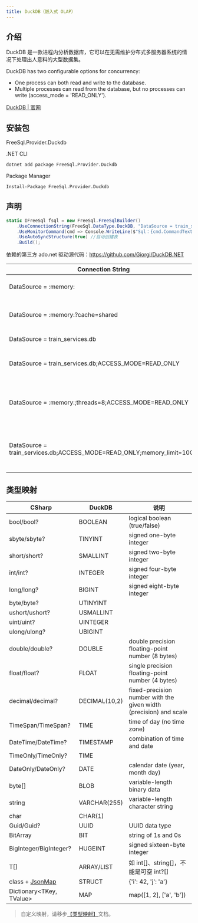```yaml
---
title: DuckDB（嵌入式 OLAP）
---
```


## 介绍

DuckDB 是一款进程内分析数据库，它可以在无需维护分布式多服务器系统的情况下处理出人意料的大型数据集。

DuckDB has two configurable options for concurrency:

- One process can both read and write to the database.
- Multiple processes can read from the database, but no processes can write (access_mode = 'READ_ONLY').

[DuckDB | 官网 ](https://duckdb.org/docs/)

## 安装包

FreeSql.Provider.Duckdb

.NET CLI

```bash
dotnet add package FreeSql.Provider.Duckdb
```

Package Manager

```bash
Install-Package FreeSql.Provider.Duckdb
```

## 声明

```csharp
static IFreeSql fsql = new FreeSql.FreeSqlBuilder()
    .UseConnectionString(FreeSql.DataType.DuckDB, "DataSource = train_services.db")
    .UseMonitorCommand(cmd => Console.WriteLine($"Sql：{cmd.CommandText}"))
    .UseAutoSyncStructure(true) //自动创建表
    .Build();
```

依赖的第三方 ado.net 驱动源代码：https://github.com/Giorgi/DuckDB.NET

| Connection String                                                      | Description                                                                        |
| ---------------------------------------------------------------------- | ---------------------------------------------------------------------------------- |
| DataSource = :memory:                                                  | Connect to a new in-memory database                                                |
| DataSource = :memory:?cache=shared                                     | Connect to a shared, in-memory database                                            |
| DataSource = train_services.db                                         | Connect to train_services.db                                                       |
| DataSource = train_services.db;ACCESS_MODE=READ_ONLY                   | Connect to train_services.db, make connection read-only                            |
| DataSource = :memory:;threads=8;ACCESS_MODE=READ_ONLY                  | Connect to a new in-memory database, limit threads to 8, make connection read-only |
| DataSource = train_services.db;ACCESS_MODE=READ_ONLY;memory_limit=10GB | Connect to train_services.db, make connection read-only, limit RAM usage to 10GB   |

## 类型映射

| CSharp                                  | DuckDB        | 说明                                                              |
| --------------------------------------- | ------------- | ----------------------------------------------------------------- |
| bool/bool?                              | BOOLEAN       | logical boolean (true/false)                                      |
| sbyte/sbyte?                            | TINYINT       | signed one-byte integer                                           |
| short/short?                            | SMALLINT      | signed two-byte integer                                           |
| int/int?                                | INTEGER       | signed four-byte integer                                          |
| long/long?                              | BIGINT        | signed eight-byte integer                                         |
| byte/byte?                              | UTINYINT      |                                                                   |
| ushort/ushort?                          | USMALLINT     |                                                                   |
| uint/uint?                              | UINTEGER      |                                                                   |
| ulong/ulong?                            | UBIGINT       |                                                                   |
| double/double?                          | DOUBLE        | double precision floating-point number (8 bytes)                  |
| float/float?                            | FLOAT         | single precision floating-point number (4 bytes)                  |
| decimal/decimal?                        | DECIMAL(10,2) | fixed-precision number with the given width (precision) and scale |
| TimeSpan/TimeSpan?                      | TIME          | time of day (no time zone)                                        |
| DateTime/DateTime?                      | TIMESTAMP     | combination of time and date                                      |
| TimeOnly/TimeOnly?                      | TIME          |                                                                   |
| DateOnly/DateOnly?                      | DATE          | calendar date (year, month day)                                   |
| byte[]                                  | BLOB          | variable-length binary data                                       |
| string                                  | VARCHAR(255)  | variable-length character string                                  |
| char                                    | CHAR(1)       |                                                                   |
| Guid/Guid?                              | UUID          | UUID data type                                                    |
| BitArray                                | BIT           | string of 1s and 0s                                               |
| BigInteger/BigInteger?                  | HUGEINT       | signed sixteen-byte integer                                       |
| T[]                                     | ARRAY/LIST    | 如 int[]、string[]，不能是可空 int?[]                             |
| class + [JsonMap](type-mapping.md#json) | STRUCT        | {'i': 42, 'j': 'a'}                                               |
| Dictionary\<TKey, TValue\>              | MAP           | map([1, 2], ['a', 'b'])                                           |

> 自定义映射，请移步[【类型映射】](type-mapping.md)文档。
